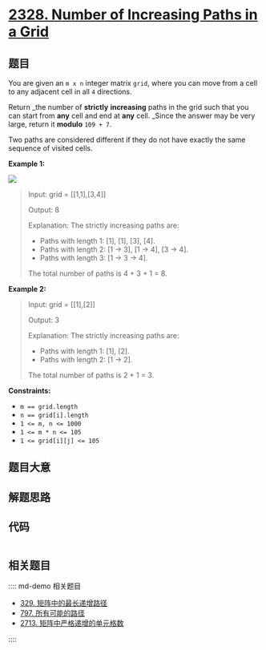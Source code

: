 # [2328. Number of Increasing Paths in a Grid](https://leetcode.com/problems/number-of-increasing-paths-in-a-grid/)

## 题目

You are given an `m x n` integer matrix `grid`, where you can move from a cell
to any adjacent cell in all `4` directions.

Return _the number of **strictly** **increasing** paths in the grid such that
you can start from **any** cell and end at **any** cell. _Since the answer may
be very large, return it **modulo** `109 + 7`.

Two paths are considered different if they do not have exactly the same
sequence of visited cells.



**Example 1:**

![](https://assets.leetcode.com/uploads/2022/05/10/griddrawio-4.png)

> Input: grid = [[1,1],[3,4]]
> 
> Output: 8
> 
> Explanation: The strictly increasing paths are:
> - Paths with length 1: [1], [1], [3], [4].
> - Paths with length 2: [1 -> 3], [1 -> 4], [3 -> 4].
> - Paths with length 3: [1 -> 3 -> 4].
> 
> The total number of paths is 4 + 3 + 1 = 8.

**Example 2:**

> Input: grid = [[1],[2]]
> 
> Output: 3
> 
> Explanation: The strictly increasing paths are:
> - Paths with length 1: [1], [2].
> - Paths with length 2: [1 -> 2].
> 
> The total number of paths is 2 + 1 = 3.

**Constraints:**

  * `m == grid.length`
  * `n == grid[i].length`
  * `1 <= m, n <= 1000`
  * `1 <= m * n <= 105`
  * `1 <= grid[i][j] <= 105`


## 题目大意

## 解题思路

## 代码

```javascript

```

## 相关题目

:::: md-demo 相关题目
- [329. 矩阵中的最长递增路径](https://leetcode.com/problems/longest-increasing-path-in-a-matrix)
- [797. 所有可能的路径](https://leetcode.com/problems/all-paths-from-source-to-target)
- [2713. 矩阵中严格递增的单元格数](https://leetcode.com/problems/maximum-strictly-increasing-cells-in-a-matrix)

::::
